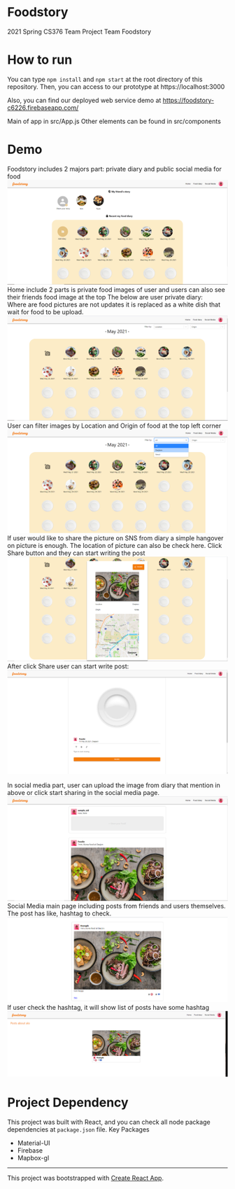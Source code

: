 Foodstory
========
2021 Spring CS376 Team Project
Team Foodstory

How to run
====
You can type 
`npm install` and `npm start`
at the root directory of this repository. Then, you can access to our prototype at 
https://localhost:3000

Also, you can find our deployed web service demo at 
https://foodstory-c6226.firebaseapp.com/

Main of app in src/App.js
Other elements can be found in src/components

Demo
===
Foodstory includes 2 majors part: private diary and public social media for food <br/>
![Alt text](/screenshots/main.PNG "Homepage") <br/>
Home include 2 parts is private food images of user and users can also see their friends food image at the top
The below are user private diary: <br/>
Where are food pictures are not updates it is replaced as a white dish that wait for food to be upload.
![Alt text](/screenshots/diary.PNG "Diary") <br/>
User can filter images by Location and Origin of food at the top left corner
![Alt text](/screenshots/filter.PNG "Filter by Location and Origin of the food") <br/>
If user would like to share the picture on SNS from diary a simple hangover on picture is enough. The location of picture can also be check here. Click Share button and they can start writing the post <br/>
![Alt text](/screenshots/share.PNG "Sharing the image from diary to social media by clicking SHARE button") <br/>
After click Share user can start write post: <br/>
![Alt text](/screenshots/newpost.PNG "Write new post") <br/>

In social media part, user can upload the image from diary that mention in above or click start sharing in the social media page.<br/>
![Alt text](/screenshots/sns.PNG "Social Media") <br/>
Social Media main page including posts from friends and users themselves. The post has like, hashtag to check.
![Alt text](/screenshots/like.PNG "How a post look like") <br/>
If user check the hashtag, it will show list of posts have some hashtag<br/>
![Alt text](/screenshots/hashtag.PNG "List of post has hashtag #alo") <br/>

Project Dependency
====
This project was built with React, and you can check all node package dependencies at `package.json` file.
Key Packages
 - Material-UI
 - Firebase
 - Mapbox-gl

---
This project was bootstrapped with [Create React App](https://github.com/facebook/create-react-app).
